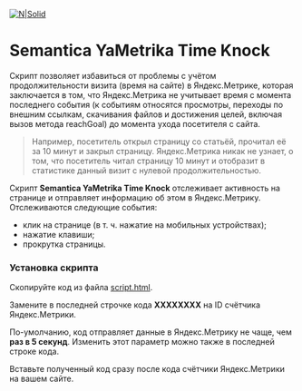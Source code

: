 [![N|Solid](https://semantica.in/logo/github.png)](https://semantica.in)
# Semantica YaMetrika Time Knock

Скрипт позволяет избавиться от проблемы с учётом продолжительности визита (время на сайте) в Яндекс.Метрике, которая заключается в том, что Яндекс.Метрика не учитывает время с момента последнего события (к событиям относятся просмотры, переходы по внешним ссылкам, скачивания файлов и достижения целей, включая вызов метода reachGoal) до момента ухода посетителя с сайта.

> Например, посетитель открыл страницу со статьёй, прочитал её за 10 минут и закрыл страницу. Яндекс.Метрика никак не узнает, о том, что посетитель читал страницу 10 минут и отобразит в статистике данный визит с нулевой продолжительностью.

Скрипт **Semantica YaMetrika Time Knock** отслеживает активность на странице и отправляет информацию об этом в Яндекс.Метрику. Отслеживаются следующие события:

- клик на странице (в т. ч. нажатие на мобильных устройствах);
- нажатие клавиши;
- прокрутка страницы.

### Установка скрипта

Скопируйте код из файла [script.html](https://github.com/semantica19/Semantica-YaMetrika-Time-Knock/blob/master/script.html).

Замените в последней строчке кода **XXXXXXXX** на ID счётчика Яндекс.Метрики.

По-умолчанию, код отправляет данные в Яндекс.Метрику не чаще, чем **раз в 5 секунд**. Изменить этот параметр можно также в последней строке кода.

Вставьте полученный код сразу после кода счётчики Яндекс.Метрики на вашем сайте.